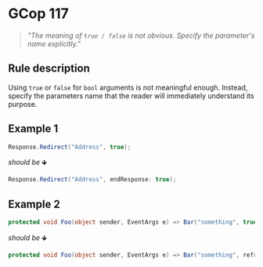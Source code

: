 ﻿# GCop 117

> *"The meaning of `true / false` is not obvious. Specify the parameter's name explicitly."*

## Rule description

Using `true` or `false` for `bool` arguments is not meaningful enough. Instead, specify the parameters name that the reader will immediately understand its purpose.

## Example 1

```csharp
Response.Redirect("Address", true);
```

*should be* 🡻

```csharp
Response.Redirect("Address", endResponse: true);
```

## Example 2

```csharp
protected void Foo(object sender, EventArgs e) => Bar("something", true);
```

*should be* 🡻

```csharp
protected void Foo(object sender, EventArgs e) => Bar("something", refresh: true);
```